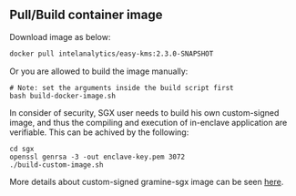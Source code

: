 ## Pull/Build container image

Download image as below:

```bash
docker pull intelanalytics/easy-kms:2.3.0-SNAPSHOT
```

Or you are allowed to build the image manually:
```
# Note: set the arguments inside the build script first
bash build-docker-image.sh
```

In consider of security, SGX user needs to build his own custom-signed image, and thus the compiling and execution of in-enclave application are verifiable. This can be achived by the following:
```
cd sgx
openssl genrsa -3 -out enclave-key.pem 3072
./build-custom-image.sh
```

More details about custom-signed gramine-sgx image can be seen [here](https://github.com/intel-analytics/BigDL/tree/main/ppml#step-0-preparation-your-environment).


